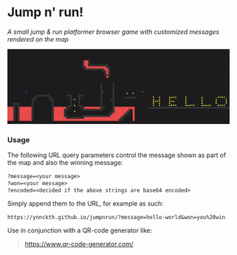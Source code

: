 # Jump n' run!
*A small jump & run platformer browser game with customized messages rendered on the map*

<img src="docs/assets/screenshot.gif" width="600px" />

### Usage

The following URL query parameters control the message shown as part of the map and also the winning message:
```
?message=<your message>
?won=<your message>
?encoded=<decided if the above strings are base64 encoded>
```
Simply append them to the URL, for example as such: 
```
https://ynnckth.github.io/jumpnrun/?message=hello-world&won=you%20win
```

Use in conjunction with a QR-code generator like:
> https://www.qr-code-generator.com/